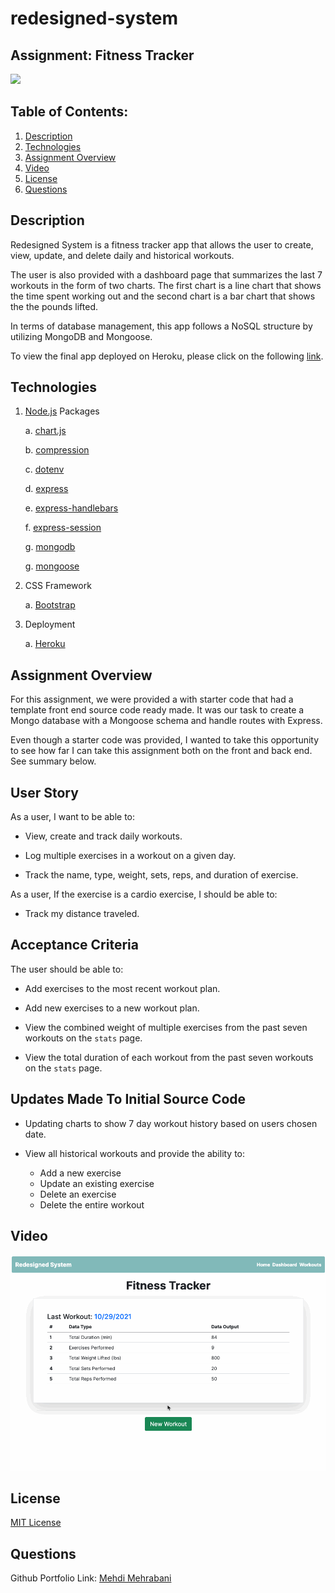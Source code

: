 # redesigned-system

## Assignment: Fitness Tracker

<a href="https://choosealicense.com/licenses/mit" target="_blank"><img src="https://img.shields.io/badge/License-MIT-yellow.svg" /></a>

## Table of Contents:

1. [Description](#description)
1. [Technologies](#technologies)
1. [Assignment Overview](#assignment-overview)
1. [Video](#video)
1. [License](#license)
1. [Questions](#questions)

## Description

Redesigned System is a fitness tracker app that allows the user to create, view, update, and delete daily and historical workouts.

The user is also provided with a dashboard page that summarizes the last 7 workouts in the form of two charts. The first chart is a line chart that shows the time spent working out and the second chart is a bar chart that shows the the pounds lifted.

In terms of database management, this app follows a NoSQL structure by utilizing MongoDB and Mongoose.

To view the final app deployed on Heroku, please click on the following [link](https://rocky-stream-91121.herokuapp.com/).

## Technologies

1. [Node.js](https://www.npmjs.com/package/inquirer) Packages

   a. [chart.js](https://www.npmjs.com/package/chart.js?activeTab=readme)

   b. [compression](https://www.npmjs.com/package/compression)

   c. [dotenv](https://www.npmjs.com/package/dotenv)

   d. [express](https://www.npmjs.com/package/express)

   e. [express-handlebars](https://www.npmjs.com/package/express-handlebars)

   f. [express-session](https://www.npmjs.com/package/express-session)

   g. [mongodb](https://www.npmjs.com/package/mongodb)

   g. [mongoose](https://www.npmjs.com/package/mongoose)

2. CSS Framework

   a. [Bootstrap](https://getbootstrap.com/docs/5.1/getting-started/introduction/)

3. Deployment

   a. [Heroku](https://devcenter.heroku.com/)

## Assignment Overview

For this assignment, we were provided a with starter code that had a template front end source code ready made. It was our task to create a Mongo database with a Mongoose schema and handle routes with Express.

Even though a starter code was provided, I wanted to take this opportunity to see how far I can take this assignment both on the front and back end. See summary below.

## User Story

As a user, I want to be able to:

- View, create and track daily workouts.

- Log multiple exercises in a workout on a given day.

- Track the name, type, weight, sets, reps, and duration of exercise.

As a user, If the exercise is a cardio exercise, I should be able to:

- Track my distance traveled.

## Acceptance Criteria

The user should be able to:

- Add exercises to the most recent workout plan.

- Add new exercises to a new workout plan.

- View the combined weight of multiple exercises from the past seven workouts on the `stats` page.

- View the total duration of each workout from the past seven workouts on the `stats` page.

## Updates Made To Initial Source Code

- Updating charts to show 7 day workout history based on users chosen date.

- View all historical workouts and provide the ability to:
  - Add a new exercise
  - Update an existing exercise
  - Delete an exercise
  - Delete the entire workout

## Video

![alt text](./readme_assets/redesigned-system.gif)

## License

<a href="https://choosealicense.com/licenses/mit" target="_blank">MIT License</a>

## Questions

Github Portfolio Link: [Mehdi Mehrabani](https://github.com/mmehr1988)<br>
